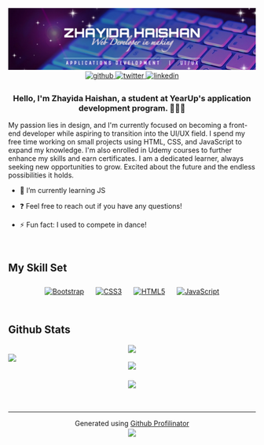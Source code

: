 <img src="4A18F555-92F4-40AB-A256-A7F67CA5296A.jpeg" alt="Banner">

<div align="center">
<a href="https://github.com/ZayidaQ" target="_blank">
<img src=https://img.shields.io/badge/github-%2324292e.svg?&style=for-the-badge&logo=github&logoColor=white alt=github style="margin-bottom: 5px;" />
</a>
<a href="https://twitter.com/ZayidaQ" target="_blank">
<img src=https://img.shields.io/badge/twitter-%2300acee.svg?&style=for-the-badge&logo=twitter&logoColor=white alt=twitter style="margin-bottom: 5px;" />
</a>
<a href="https://linkedin.com/in/zhayida-haishan-279200238" target="_blank">
<img src=https://img.shields.io/badge/linkedin-%231E77B5.svg?&style=for-the-badge&logo=linkedin&logoColor=white alt=linkedin style="margin-bottom: 5px;" />
</a>  
</div> 

### <div align="center">Hello, I'm Zhayida Haishan, a student at YearUp's application development program. 👩🏻‍💻</div>  
  
My passion lies in design, and I'm currently focused on becoming a front-end developer while aspiring to transition into the UI/UX field. I spend my free time working on small projects using HTML, CSS, and JavaScript to expand my knowledge. I'm also enrolled in Udemy courses to further enhance my skills and earn certificates. I am a dedicated learner, always seeking new opportunities to grow. Excited about the future and the endless possibilities it holds.  

- 🌱 I’m currently learning JS  

- ❓ Feel free to reach out if you have any questions!  
  
- ⚡ Fun fact: I used to compete in dance!  

<br />


## My Skill Set 
<div align="center">  
<a href="https://getbootstrap.com/docs/3.4/javascript/" target="_blank"><img style="margin: 10px" src="https://profilinator.rishav.dev/skills-assets/bootstrap-plain.svg" alt="Bootstrap" height="50" /></a>  
<a href="https://www.w3schools.com/css/" target="_blank"><img style="margin: 10px" src="https://profilinator.rishav.dev/skills-assets/css3-original-wordmark.svg" alt="CSS3" height="50" /></a>  
<a href="https://en.wikipedia.org/wiki/HTML5" target="_blank"><img style="margin: 10px" src="https://profilinator.rishav.dev/skills-assets/html5-original-wordmark.svg" alt="HTML5" height="50" /></a>  
<a href="https://www.javascript.com/" target="_blank"><img style="margin: 10px" src="https://profilinator.rishav.dev/skills-assets/javascript-original.svg" alt="JavaScript" height="50" /></a> 
</div>
  
<br/>  

## Github Stats  
<div align="center"><img src="https://github-readme-stats.vercel.app/api/top-langs/?username=rishavanand&hide_border=true&layout=compact" align="center" /></div>

<img src="https://github-readme-stats.vercel.app/api?username=ZayidaQ&show_icons=true&count_private=true&hide_border=true" align="center" />

<br/>  

<div align="center"><img src="https://spotify-github-profile.vercel.app/api/view?uid=4svy86tb4rcsi1op1tr0nl95h&cover_image=false&theme=default&show_offline=false&background_color=121212&interchange=true&bar_color=53b14f&bar_color_cover=false" /></div>  

<br/>  

<div align="center">
<img src="https://komarev.com/ghpvc/?username=ZayidaQ&&style=flat-square" align="center" />
</div>  
  

<br/>  


<br />

----
<div align="center">Generated using <a href="https://profilinator.rishav.dev/" target="_blank">Github Profilinator</a></div>

<div align="center">
<img src="https://komarev.com/ghpvc/?username=ZayidaQ&&style=flat-square" align="center" />
</div>  

<br/>  
